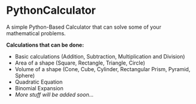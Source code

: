 # PythonCalculator

A simple Python-Based Calculator that can solve some of your mathematical problems.

<b>Calculations that can be done:</b>

- Basic calculations (Addition, Subtraction, Multiplication and Division)
- Area of a shape (Square, Rectangle, Triangle, Circle)
- Volume of a shape (Cone, Cube, Cylinder, Rectangular Prism, Pyramid, Sphere)
- Quadratic Equation
- Binomial Expansion
- <i>More stuff will be added soon...</i>
